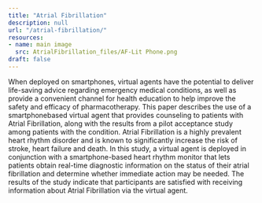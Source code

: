 ```yaml
---
title: "Atrial Fibrillation"
description: null
url: "/atrial-fibrillation/"
resources:
- name: main image
  src: AtrialFibrillation_files/AF-Lit Phone.png
draft: false
---
```


When deployed on smartphones, virtual agents have the potential to deliver life-saving advice regarding emergency medical conditions, as well as provide a convenient channel for health education to help improve the safety and efficacy of pharmacotherapy. This paper describes the use of a smartphonebased virtual agent that provides counseling to patients with Atrial Fibrillation, along with the results from a pilot acceptance study among patients with the condition. Atrial Fibrillation is a highly prevalent heart rhythm disorder and is known to significantly increase the risk of stroke, heart failure and death. In this study, a virtual agent is deployed in conjunction with a smartphone-based heart rhythm monitor that lets patients obtain real-time diagnostic information on the status of their atrial fibrillation and determine whether immediate action may be needed. The results of the study indicate that participants are satisfied with receiving information about Atrial Fibrillation via the virtual agent.

